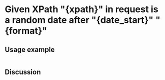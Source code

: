 
Given XPath "{xpath}" in request is a random date after "{date_start}" "{format}"
=============================================================================================================

Usage example
-------------

```
```

Discussion
----------
